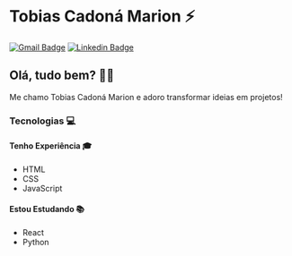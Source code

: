 # Tobias Cadoná Marion ⚡
[![Gmail Badge](https://img.shields.io/badge/-tobiascm87@gmail.com-0e4ead?style=flat-square&logo=Gmail&logoColor=white&link=mailto:tobiascm87@gmail.com)](mailto:tobiascm87@gmail.com)
[![Linkedin Badge](https://img.shields.io/badge/-Tobias%20Marion-0e4ead?style=flat-square&logo=Linkedin&logoColor=white&link=https://www.linkedin.com/in/tobiasmarion/)](https://www.linkedin.com/in/tobiasmarion/) 

## Olá, tudo bem? 👋🏻
Me chamo Tobias Cadoná Marion e adoro transformar ideias em projetos!


### Tecnologias 💻

#### Tenho Experiência 🎓
* HTML
* CSS
* JavaScript

#### Estou Estudando 📚
* React
* Python
